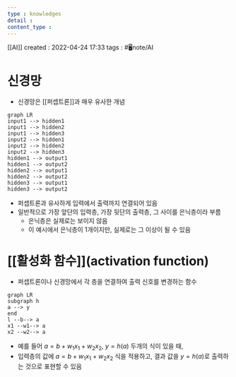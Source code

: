 ```yaml
---
type : knowledges
detail : 
content_type :
---
```


[[AI]]
created : 2022-04-24 17:33
tags : #🖥️note/AI

# 신경망
- 신경망은 [[퍼셉트론]]과 매우 유사한 개념

```mermaid
graph LR
input1 --> hidden1
input1 --> hidden2
input1 --> hidden3
input2 --> hidden1
input2 --> hidden2
input2 --> hidden3
hidden1 --> output1
hidden1 --> output2
hidden2 --> output1
hidden2 --> output2
hidden3 --> output1
hidden3 --> output2
```

- 퍼셉트론과 유사하게 입력에서 출력까지 연결되어 있음
- 일반적으로 가장 앞단의 입력층, 가장 뒷단의 출력층, 그 사이를 은닉층이라 부름
	- 은닉층은 실제로는 보이지 않음
	- 이 예시에서 은닉층이 1개이지만, 실제로는 그 이상이 될 수 있음

# [[활성화 함수]](activation function)
- 퍼셉트론이나 신경망에서 각 층을 연결하여 출력 신호를 변경하는 함수

```mermaid
graph LR
subgraph h
a --> y
end
l --b--> a
x1 --w1--> a
x2 --w2--> a
```

- 예를 들어 $a = b + w_1 x_1 + w_2 x_2$, $y = h(a)$ 두개의 식이 있을 때,
- 입력층의 값에 $a = b + w_1 x_1 + w_2 x_2$ 식을 적용하고, 결과 값을 $y = h(a)$로 출력하는 것으로 표현할 수 있음
